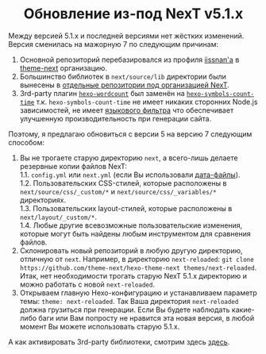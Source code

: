 <h1 align="center">Обновление из-под NexT v5.1.x</h1>

Между версией 5.1.x и последней версиями нет жёстких изменений. Версия сменилась на мажорную 7 по следующим причинам:
1. Основной репозиторий перебазировался из профиля [iissnan'а](https://github.com/iissnan/hexo-theme-next) в [theme-next](https://github.com/theme-next) организацию.
2. Большинство библиотек в `next/source/lib` директории были вынесены в [отдельные репозитории под организацией NexT](https://github.com/theme-next).
3. 3rd-party плагин [`hexo-wordcount`](https://github.com/willin/hexo-wordcount) был заменён на [`hexo-symbols-count-time`](https://github.com/theme-next/hexo-symbols-count-time) т.к. `hexo-symbols-count-time` не имеет никаких сторонних Node.js зависимостей, не имеет [языкового фильтра](https://github.com/willin/hexo-wordcount/issues/7) что обеспечивает улучшенную производительность при генерации сайта.

Поэтому, я предлагаю обновиться с версии 5 на версию 7 следующим способом:

1. Вы не трогаете старую директорию `next`, а всего-лишь делаете резервные копии файлов NexT:\
   1.1. `config.yml` или `next.yml` (если Вы использовали [дата-файлы](CONFIGURATION.md)).\
   1.2. Пользовательских CSS-стилей, которые расположены в `next/source/css/_custom/*` и `next/source/css/_variables/*` директориях.\
   1.3. Пользовательских layout-стилей, которые расположены в `next/layout/_custom/*`.\
   1.4. Любые другие всевозможные пользовательские изменения, которые могут быть найдены любым инструментом для сравнения файлов.
2. Склонировать новый репозиторий в любую другую директорию, отличную от `next`. Например, в директорию `next-reloaded`: `git clone https://github.com/theme-next/hexo-theme-next themes/next-reloaded`. Итак, нет необходимости трогать старую NexT 5.1.x директорию и можно работать с новой `next-reloaded`.
3. Открываем главную Hexo-конфигурацию и устанавливаем параметр темы: `theme: next-reloaded`. Так Ваша директория `next-reloaded` должна грузиться при генерации. Если Вы будете наблюдать какие-либо баги или Вам попросту не нравится эта новая версия, в любой момент Вы можете использовать старую 5.1.x.

А как активировать 3rd-party библиотеки, смотрим здесь [здесь](https://github.com/theme-next/hexo-theme-next/blob/master/docs/ru/INSTALLATION.md#%D0%9F%D0%BB%D0%B0%D0%B3%D0%B8%D0%BD%D1%8B).
